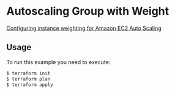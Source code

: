 # Autoscaling Group with Weight
[Configuring instance weighting for Amazon EC2 Auto Scaling](https://docs.aws.amazon.com/autoscaling/ec2/userguide/asg-instance-weighting.html)

## Usage

To run this example you need to execute:

```bash
$ terraform init
$ terraform plan
$ terraform apply
```
